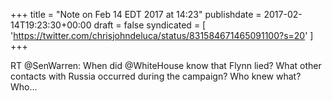 +++
title = "Note on Feb 14 EDT 2017 at 14:23"
publishdate = 2017-02-14T19:23:30+00:00
draft = false
syndicated = [ 'https://twitter.com/chrisjohndeluca/status/831584671465091100?s=20' ]
+++

RT @SenWarren: When did @WhiteHouse know that Flynn lied? What other contacts with Russia occurred during the campaign? Who knew what? Who…
